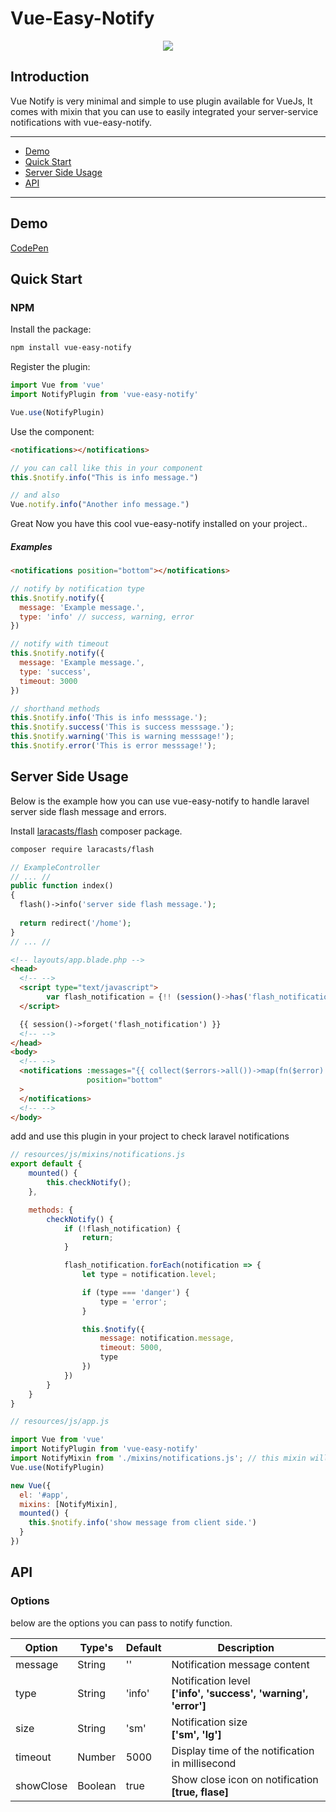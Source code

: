 # Vue-Easy-Notify

<p align="center">
  <a href="https://github.com/AhmadWaleed/vue-notify/blob/master/vue-notify-demo-gif.gif" title="Vue Simple Notify">
    <img src="https://github.com/AhmadWaleed/vue-notify/blob/master/vue-notify-demo-gif.gif">
  </a>
</p>

## Introduction
Vue Notify is very minimal and simple to use plugin available for VueJs, It comes with mixin that you can use to easily integrated your server-service notifications with vue-easy-notify.

---

- [Demo](#demo)
- [Quick Start](#quick-start)
- [Server Side Usage](#server-side-usage)
- [API](#api)

---

## Demo

[CodePen](https://codepen.io/)

## Quick Start

### NPM

Install the package:

```bash
npm install vue-easy-notify
```

Register the plugin:

```js
import Vue from 'vue'
import NotifyPlugin from 'vue-easy-notify'

Vue.use(NotifyPlugin)
```

Use the component:

```html
<notifications></notifications>
```

```js
// you can call like this in your component
this.$notify.info("This is info message.")

// and also 
Vue.notify.info("Another info message.")
```

Great Now you have this cool vue-easy-notify installed on your project..

##### Examples
```html
<notifications position="bottom"></notifications>
```

```javascript
// notify by notification type
this.$notify.notify({
  message: 'Example message.',
  type: 'info' // success, warning, error
})

// notify with timeout
this.$notify.notify({
  message: 'Example message.',
  type: 'success',
  timeout: 3000
})

// shorthand methods
this.$notify.info('This is info messsage.');
this.$notify.success('This is success messsage.');
this.$notify.warning('This is warning messsage!');
this.$notify.error('This is error messsage!');
```

## Server Side Usage

Below is the example how you can use vue-easy-notify to handle laravel server side flash message and errors.

Install [laracasts/flash](https://github.com/laracasts/flash) composer package.

```bash
composer require laracasts/flash
```

```php
// ExampleController
// ... //
public function index()
{
  flash()->info('server side flash message.');
  
  return redirect('/home');
}
// ... //
```

```html
<!-- layouts/app.blade.php -->
<head>
  <!-- -->
  <script type="text/javascript">
        var flash_notification = {!! (session()->has('flash_notification')) ? json_encode(session()->get('flash_notification')) : 'false' !!}
  </script>

  {{ session()->forget('flash_notification') }}
  <!-- -->
</head>
<body>
  <!-- -->
  <notifications :messages="{{ collect($errors->all())->map(fn($error) => ['message' => $error, 'type' => 'error']) }}"
                 position="bottom"
  >
  </notifications>
  <!-- -->
</body>
```

add and use this plugin in your project to check laravel notifications
```js
// resources/js/mixins/notifications.js
export default {
    mounted() {
        this.checkNotify();
    },

    methods: {
        checkNotify() {
            if (!flash_notification) {
                return;
            }

            flash_notification.forEach(notification => {
                let type = notification.level;

                if (type === 'danger') {
                    type = 'error';
                }

                this.$notify({
                    message: notification.message,
                    timeout: 5000,
                    type
                })
            })
        }
    }
}

```

```js
// resources/js/app.js

import Vue from 'vue'
import NotifyPlugin from 'vue-easy-notify'
import NotifyMixin from './mixins/notifications.js'; // this mixin will automatically check server side notfications.
Vue.use(NotifyPlugin)

new Vue({
  el: '#app',
  mixins: [NotifyMixin],
  mounted() {
    this.$notify.info('show message from client side.')
  }
})
```

## API

### Options

below are the options you can pass to notify function.

**Option**|**Type's**|**Default**|**Description**
-----|-----|-----|-----
message|String|''|Notification message content
type|String|'info'|Notification level <br> **['info', 'success', 'warning', 'error']**
size|String|'sm'|Notification size <br> **['sm', 'lg']**
timeout|Number|5000|Display time of the notification in millisecond
showClose|Boolean|true|Show close icon on notification <br> **[true, flase]**
